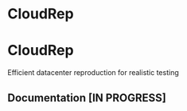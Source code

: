 # CloudRep
# CloudRep

Efficient datacenter reproduction for realistic testing

## Documentation [IN PROGRESS]
